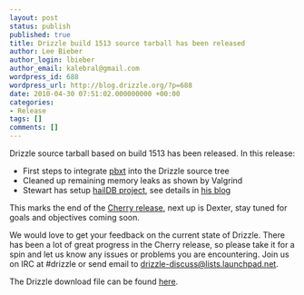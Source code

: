 ```yaml
---
layout: post
status: publish
published: true
title: Drizzle build 1513 source tarball has been released
author: Lee Bieber
author_login: lbieber
author_email: kalebral@gmail.com
wordpress_id: 688
wordpress_url: http://blog.drizzle.org/?p=688
date: 2010-04-30 07:51:02.000000000 +00:00
categories:
- Release
tags: []
comments: []
---
```

Drizzle source tarball based on build 1513 has been released. In this release:
<ul>
<li>First steps to integrate <a href="http://primebase.org/" target="_blank">pbxt</a> into the Drizzle source tree</li>
<li>Cleaned up remaining memory leaks as shown by Valgrind</li>
<li>Stewart has setup <a href="https://launchpad.net/haildb" target="_blank">hailDB project</a>, see details in <a href="http://www.flamingspork.com/blog/2010/04/16/announcing-haildb/" target="_blank">his blog</a></li>
</ul>

This marks the end of the <a href="https://blueprints.launchpad.net/drizzle/cherry" target="_blank">Cherry release</a>, next up is Dexter, stay tuned for goals and objectives coming soon. 

We would love to get your feedback on the current state of Drizzle. There has been a lot of great progress in the Cherry release, so please take it for a spin and let us know any issues or problems you are encountering.  Join us on IRC at #drizzle or send email to drizzle-discuss@lists.launchpad.net.

The Drizzle download file  can be found <a href="https://launchpad.net/drizzle/cherry/2010-04-26" target="_blank">here</a>.
